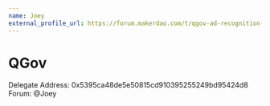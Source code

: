 ```yaml
---
name: Joey
external_profile_url: https://forum.makerdao.com/t/qgov-ad-recognition-submission/20494
---
```


# QGov
Delegate Address: 0x5395ca48de5e50815cd910395255249bd95424d8
Forum: @Joey
